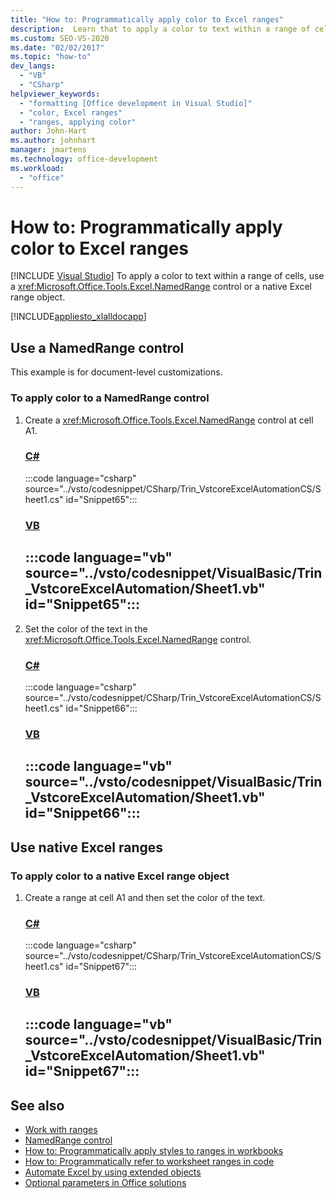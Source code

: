 ```yaml
---
title: "How to: Programmatically apply color to Excel ranges"
description:  Learn that to apply a color to text within a range of cells, you use a NamedRange control or a native Excel range object.
ms.custom: SEO-VS-2020
ms.date: "02/02/2017"
ms.topic: "how-to"
dev_langs:
  - "VB"
  - "CSharp"
helpviewer_keywords:
  - "formatting [Office development in Visual Studio]"
  - "color, Excel ranges"
  - "ranges, applying color"
author: John-Hart
ms.author: johnhart
manager: jmartens
ms.technology: office-development
ms.workload:
  - "office"
---
```

# How to: Programmatically apply color to Excel ranges

 [!INCLUDE [Visual Studio](~/includes/applies-to-version/vs-windows-only.md)]
  To apply a color to text within a range of cells, use a <xref:Microsoft.Office.Tools.Excel.NamedRange> control or a native Excel range object.

 [!INCLUDE[appliesto_xlalldocapp](../vsto/includes/appliesto-xlalldocapp-md.md)]

## Use a NamedRange control
 This example is for document-level customizations.

### To apply color to a NamedRange control

1. Create a <xref:Microsoft.Office.Tools.Excel.NamedRange> control at cell A1.

     ### [C#](#tab/csharp)
     :::code language="csharp" source="../vsto/codesnippet/CSharp/Trin_VstcoreExcelAutomationCS/Sheet1.cs" id="Snippet65":::

     ### [VB](#tab/vb)
     :::code language="vb" source="../vsto/codesnippet/VisualBasic/Trin_VstcoreExcelAutomation/Sheet1.vb" id="Snippet65":::
     ---

2. Set the color of the text in the <xref:Microsoft.Office.Tools.Excel.NamedRange> control.

     ### [C#](#tab/csharp)
     :::code language="csharp" source="../vsto/codesnippet/CSharp/Trin_VstcoreExcelAutomationCS/Sheet1.cs" id="Snippet66":::

     ### [VB](#tab/vb)
     :::code language="vb" source="../vsto/codesnippet/VisualBasic/Trin_VstcoreExcelAutomation/Sheet1.vb" id="Snippet66":::
     ---

## Use native Excel ranges

### To apply color to a native Excel range object

1. Create a range at cell A1 and then set the color of the text.

     ### [C#](#tab/csharp)
     :::code language="csharp" source="../vsto/codesnippet/CSharp/Trin_VstcoreExcelAutomationCS/Sheet1.cs" id="Snippet67":::

     ### [VB](#tab/vb)
     :::code language="vb" source="../vsto/codesnippet/VisualBasic/Trin_VstcoreExcelAutomation/Sheet1.vb" id="Snippet67":::
     ---

## See also
- [Work with ranges](../vsto/working-with-ranges.md)
- [NamedRange control](../vsto/namedrange-control.md)
- [How to: Programmatically apply styles to ranges in workbooks](../vsto/how-to-programmatically-apply-styles-to-ranges-in-workbooks.md)
- [How to: Programmatically refer to worksheet ranges in code](../vsto/how-to-programmatically-refer-to-worksheet-ranges-in-code.md)
- [Automate Excel by using extended objects](../vsto/automating-excel-by-using-extended-objects.md)
- [Optional parameters in Office solutions](../vsto/optional-parameters-in-office-solutions.md)
